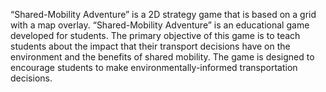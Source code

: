 “Shared-Mobility Adventure” is a 2D strategy game that is based on a grid with a map overlay. “Shared-Mobility Adventure”  is an educational game developed for students. The primary objective of this game is to teach students about the impact that their transport decisions have on the environment and the benefits of shared mobility. The game is designed to encourage students to make environmentally-informed transportation decisions.

